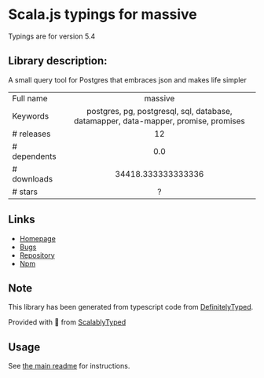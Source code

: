 
# Scala.js typings for massive

Typings are for version 5.4

## Library description:
A small query tool for Postgres that embraces json and makes life simpler

|                    |                 |
| ------------------ | :-------------: |
| Full name          | massive |
| Keywords           | postgres, pg, postgresql, sql, database, datamapper, data-mapper, promise, promises |
| # releases         | 12 |
| # dependents       | 0.0 |
| # downloads        | 34418.333333333336 |
| # stars            | ? |

## Links
- [Homepage](https://massivejs.org)
- [Bugs](https://gitlab.com/dmfay/massive-js/issues)
- [Repository](https://gitlab.com/dmfay/massive-js)
- [Npm](https://www.npmjs.com/package/massive)
    


## Note
This library has been generated from typescript code from [DefinitelyTyped](https://definitelytyped.org).

Provided with :purple_heart: from [ScalablyTyped](https://github.com/oyvindberg/ScalablyTyped)

## Usage
See [the main readme](../../readme.md) for instructions.


